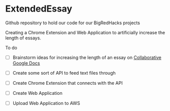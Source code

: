 # ExtendedEssay
Github repository to hold our code for our BigRedHacks projects

Creating a Chrome Extension and Web Application to artificially increase the length of essays.

To do

- [ ] Brainstorm ideas for increasing the length of an essay on [Collaborative Google Docs](https://docs.google.com/document/d/17RrOgCksZrcP_DpBNx7Dnww5Xl_NjijZZ7rwvKfSAs0/edit?usp=sharing)

- [ ] Create some sort of API to feed text files through

- [ ] Create Chrome Extension that connects with the API
- [ ] Create Web Application
- [ ] Upload Web Application to AWS